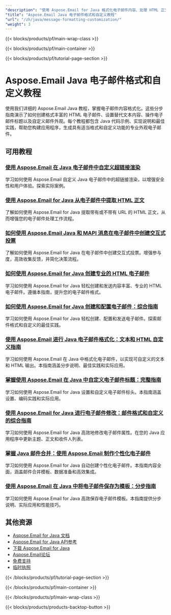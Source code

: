```yaml
---
"description": "使用 Aspose.Email for Java 格式化电子邮件内容、处理 HTML 正文、替代文本和自定义标题的完整教程。"
"title": "Aspose.Email Java 电子邮件格式和自定义教程"
"url": "/zh/java/message-formatting-customization/"
"weight": 3
---
```


{{< blocks/products/pf/main-wrap-class >}}

{{< blocks/products/pf/main-container >}}

{{< blocks/products/pf/tutorial-page-section >}}
# Aspose.Email Java 电子邮件格式和自定义教程

使用我们详细的 Aspose.Email Java 教程，掌握电子邮件内容格式化。这些分步指南演示了如何创建格式丰富的 HTML 电子邮件、设置替代文本内容、操作电子邮件标题以及自定义邮件外观。每个教程都包含 Java 代码示例、实现说明和最佳实践，帮助您构建应用程序，生成具有适当格式和自定义功能的专业外观电子邮件。

## 可用教程

### [使用 Aspose.Email 在 Java 电子邮件中自定义超链接渲染](./aspose-email-java-custom-hyperlink-rendering/)
学习如何使用 Aspose.Email 自定义 Java 电子邮件中的超链接渲染，以增强安全性和用户体验。探索实际案例。

### [使用 Aspose.Email for Java 从电子邮件中提取 HTML 正文](./mastering-email-html-extraction-aspose-java/)
了解如何使用 Aspose.Email for Java 提取带有或不带有 URL 的 HTML 正文，从而增强您的电子邮件处理工作流程。

### [如何使用 Aspose.Email Java 和 MAPI 消息在电子邮件中创建交互式投票](./create-polls-aspose-email-java-mapi-messages/)
了解如何使用 Aspose.Email for Java 在电子邮件中创建交互式投票。增强参与度，高效收集反馈，并简化决策流程。

### [如何使用 Aspose.Email for Java 创建专业的 HTML 电子邮件](./create-html-emails-aspose-email-java/)
学习如何使用 Aspose.Email for Java 轻松创建和发送内容丰富、专业的 HTML 电子邮件。遵循本指南，提升您的电子邮件格式。

### [如何使用 Aspose.Email for Java 创建和配置电子邮件：综合指南](./create-configure-emails-aspose-java/)
学习如何使用 Aspose.Email for Java 轻松创建、配置和发送电子邮件。探索邮件格式和自定义的最佳实践。

### [使用 Aspose.Email 进行 Java 电子邮件格式化：文本和 HTML 自定义指南](./java-email-formatting-aspose-email-text-html/)
学习如何使用 Aspose.Email 在 Java 中格式化电子邮件，以实现可自定义的文本和 HTML 输出。本指南涵盖分步说明、最佳实践和实际应用。

### [掌握使用 Aspose.Email 在 Java 中自定义电子邮件标题：完整指南](./customize-email-headers-java-aspose-email/)
学习如何使用 Aspose.Email for Java 设置和自定义电子邮件标头。本指南涵盖设置、编码实践和实际应用。

### [使用 Aspose.Email for Java 进行电子邮件修改：邮件格式和自定义的综合指南](./master-email-modification-aspose-email-java/)
学习如何使用 Aspose.Email for Java 高效地修改电子邮件属性。在您的 Java 应用程序中更新主题、正文和收件人列表。

### [掌握 Java 邮件合并：使用 Aspose.Email 制作个性化电子邮件](./aspose-email-java-mail-merge-tutorial/)
学习如何使用 Aspose.Email for Java 自动创建个性化电子邮件。本指南内容全面，涵盖邮件合并模板、数据准备和高效集成。

### [使用 Aspose.Email 在 Java 中将电子邮件保存为模板：分步指南](./save-email-template-aspose-java-guide/)
学习如何使用 Aspose.Email for Java 高效保存电子邮件模板。本指南提供分步说明、实际应用和性能技巧。

## 其他资源

- [Aspose.Email for Java 文档](https://docs.aspose.com/email/java/)
- [Aspose.Email for Java API参考](https://reference.aspose.com/email/java/)
- [下载 Aspose.Email for Java](https://releases.aspose.com/email/java/)
- [Aspose.Email论坛](https://forum.aspose.com/c/email)
- [免费支持](https://forum.aspose.com/)
- [临时执照](https://purchase.aspose.com/temporary-license/)

{{< /blocks/products/pf/tutorial-page-section >}}

{{< /blocks/products/pf/main-container >}}

{{< /blocks/products/pf/main-wrap-class >}}

{{< blocks/products/products-backtop-button >}}